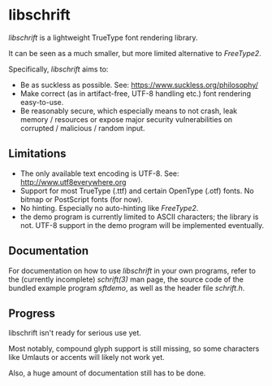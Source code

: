 libschrift
==========
*libschrift* is a lightweight TrueType font rendering library.

It can be seen as a much smaller, but more limited alternative to *FreeType2*.

Specifically, *libschrift* aims to:
- Be as suckless as possible.
  See: <https://www.suckless.org/philosophy/>
- Make correct (as in artifact-free, UTF-8 handling etc.)
  font rendering easy-to-use.
- Be reasonably secure, which especially means to not crash,
  leak memory / resources or expose major security
  vulnerabilities on corrupted / malicious / random input.

Limitations
-----------
- The only available text encoding is UTF-8.
  See: <http://www.utf8everywhere.org>
- Support for most TrueType (.ttf) and certain OpenType (.otf) fonts.
  No bitmap or PostScript fonts (for now).
- No hinting. Especially no auto-hinting like *FreeType2*.
- the demo program is currently limited to ASCII characters;
  the library is not. UTF-8 support in the demo program will be implemented
  eventually.

Documentation
-------------
For documentation on how to use *libschrift* in your own programs,
refer to the (currently incomplete) *schrift(3)* man page,
the source code of the bundled example program *sftdemo*,
as well as the header file *schrift.h*.

Progress
--------
libschrift isn't ready for serious use yet.

Most notably, compound glyph support is still missing,
so some characters like Umlauts or accents will likely not work yet.

Also, a huge amount of documentation still has to be done.
